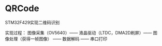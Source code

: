 # QRCode
STM32F429实现二维码识别

实现过程：
    图像采集（OV5640）—— 液晶驱动（LTDC，DMA2D刷屏）—— 图像处理（获得一帧图像） —— 数据解码 —— 串口打印
